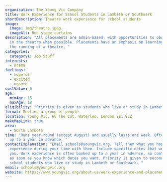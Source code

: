 ```yaml
---
organisation: The Young Vic Company
title: Work Experience for School Students in Lambeth or Southwark
shortDescription: Theatre work experience for school students
image:
  image: img/theatre.jpeg
  imageAlt: Red stage curtains
description: "All placements are admin-based, with opportunities to observe work
  in the theatre when possible. Placements have an emphasis on learning about
  the running of a theatre. "
categories:
  category1: Job Stuff
interests:
  - Drama
feelings:
  - hopeful
  - excited
  - unsure
costValue: 0
age:
  minAge: 15
  maxAge: 18
eligibility: "Priority is given to students who live or study in Lambeth or Southwark. "
format: Meeting a group of people
location: Young Vic, 66 The Cut, Waterloo, London SE1 8LZ
makeMapLink: true
area:
  - North Lambeth
time: "Runs year-round (except August) and usually lasts one week. Often booked
  up to a year in advance. "
contactExplanation: "Email schools@youngvic.org. Tell them what you hope to
  experience during your time with them. Include specific dates that work for
  you. Work experience is often booked up to a year in advance, so contact them
  as soon as you know which dates you want. Priority is given to secondary
  school students who live or study in Lambeth or Southwark. "
email: schools@youngvic.org
website: https://www.youngvic.org/about-us/work-experience-and-placements
---
```

